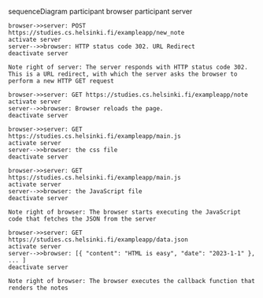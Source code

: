 sequenceDiagram
    participant browser
    participant server

    browser->>server: POST https://studies.cs.helsinki.fi/exampleapp/new_note
    activate server
    server-->>browser: HTTP status code 302. URL Redirect
    deactivate server

    Note right of server: The server responds with HTTP status code 302. This is a URL redirect, with which the server asks the browser to perform a new HTTP GET request

    browser->>server: GET https://studies.cs.helsinki.fi/exampleapp/note
    activate server
    server-->>browser: Browser reloads the page. 
    deactivate server

    browser->>server: GET https://studies.cs.helsinki.fi/exampleapp/main.js
    activate server
    server-->>browser: the css file
    deactivate server

    browser->>server: GET https://studies.cs.helsinki.fi/exampleapp/main.js
    activate server
    server-->>browser: the JavaScript file
    deactivate server

    Note right of browser: The browser starts executing the JavaScript code that fetches the JSON from the server

    browser->>server: GET https://studies.cs.helsinki.fi/exampleapp/data.json
    activate server
    server-->>browser: [{ "content": "HTML is easy", "date": "2023-1-1" }, ... ]
    deactivate server

    Note right of browser: The browser executes the callback function that renders the notes